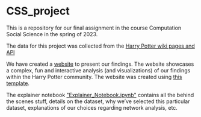 # CSS_project
This is a repository for our final assignment in the course Computation Social Science in the spring of 2023.

The data for this project was collected from the [Harry Potter wiki pages and API](#https://harrypotter.fandom.com/wiki/Main_Page)

We have created a [website](#insert-link-to-website) to present our findings. The website showcases a complex, fun and interactive analysis (and visualizations) of our findings within the Harry Potter community. The website was created using [this template](#https://github.com/lalessan/project-website-template).

The explainer notebook ["Explainer_Notebook.ipynb"](#Explainer_Notebook.ipynb) contains all the behind the scenes stuff, details on the dataset, why we’ve selected this particular dataset, explanations of our choices regarding network analysis, etc.

